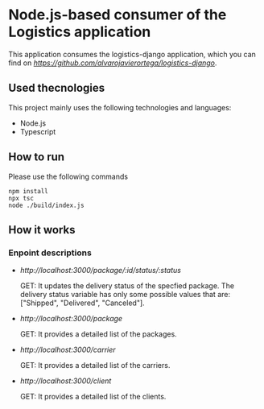 # Node.js-based consumer of the Logistics application

This application consumes the logistics-django application, which you can find on *https://github.com/alvarojavierortega/logistics-django*.

## Used thecnologies

This project mainly uses the following technologies and languages:

- Node.js
- Typescript

## How to run

Please use the following commands

```
npm install
npx tsc
node ./build/index.js
```

## How it works

### Enpoint descriptions

- *http://localhost:3000/package/:id/status/:status*

    GET: It updates the delivery status of the specfied package. The delivery status variable has only some possible values that are: ["Shipped", "Delivered", "Canceled"].

- *http://localhost:3000/package*

    GET: It provides a detailed list of the packages.

- *http://localhost:3000/carrier*

    GET: It provides a detailed list of the carriers.

- *http://localhost:3000/client*

    GET: It provides a detailed list of the clients.
